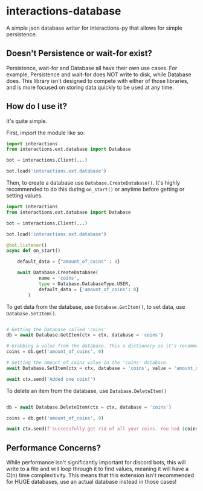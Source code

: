 # interactions-database
A simple json database writer for interactions-py that allows for simple persistence.

## Doesn't Persistence or wait-for exist?
Persistence, wait-for and Database all have their own use cases. For example, Persistence and wait-for does NOT write to disk, while Database does. This library isn't designed to compete with either of those libraries, and is more focused on storing data quickly to be used at any time.

## How do I use it?
It's quite simple.

First, import the module like so:
```py
import interactions
from interactions.ext.database import Database

bot = interactions.Client(...)

bot.load('interactions.ext.database')
```

Then, to create a database use ``Database.CreateDatabase()``. It's highly recommended to do this during ``on_start()`` or anytime before getting or setting values.
```py
import interactions
from interactions.ext.database import Database

bot = interactions.Client(...)

bot.load('interactions.ext.database')

@bot.listener()
async def on_start()

    default_data = {"amount_of_coins" : 0}

    await Database.CreateDatabase(
            name = 'coins',
            type = Database.DatabaseType.USER,
            default_data = {'amount_of_coins': 0}
        )
```

To get data from the database, use ``Database.GetItem()``, to set data, use ``Database.SetItem()``.

```py

# Getting the Database called 'coins'
db = await Database.GetItem(ctx = ctx, database = 'coins')

# Grabbing a value from the database. This a dictionary so it's recommended to use the get() function.
coins = db.get('amount_of_coins', 0)

# Setting the amount_of_coins value in the 'coins' database.
await Database.SetItem(ctx = ctx, database = 'coins', value = 'amount_of_coins', data = coins + 1)

await ctx.send('Added one coin!')
```

To delete an item from the database, use ``Database.DeleteItem()``

```py

db = await Database.DeleteItem(ctx = ctx, database = 'coins')

coins = db.get('amount_of_coins', 0)

await ctx.send(f'Successfully got rid of all your coins. You had {coins} amount of coins!`)

```

## Performance Concerns?
While performance isn't significantly important for discord bots, this will write to a file and will loop through it to find values, meaning it will have a O(n) time complexitivity. This means that this extension isn't recommended for HUGE databases, use an actual database instead in those cases!